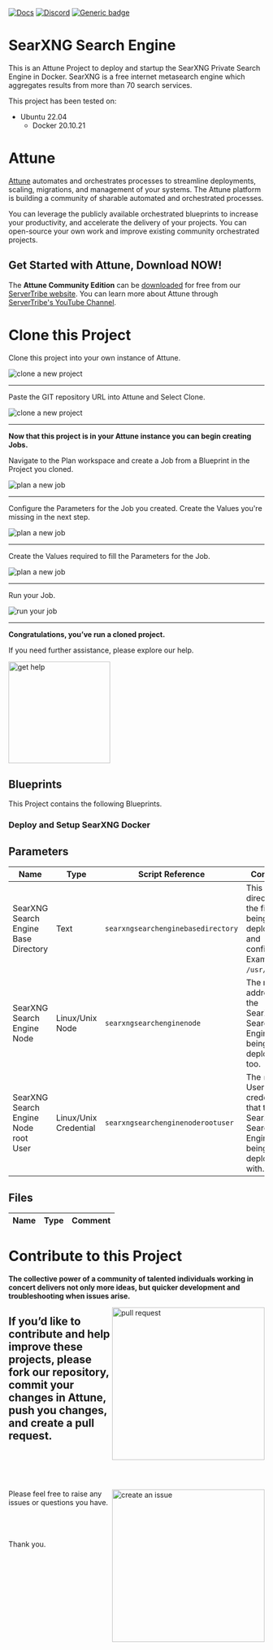 
[![Docs](https://img.shields.io/badge/docs-latest-brightgreen.svg)](http://doc.servertribe.com)
[![Discord](https://img.shields.io/discord/844971127703994369)](http://discord.servertribe.com)
[![Generic badge](https://img.shields.io/badge/download-latest-brightgreen.svg)](https://www.servertribe.com/comunity-edition/)

# SearXNG Search Engine

This is an Attune Project to deploy and startup the SearXNG Private Search 
Engine in Docker. SearXNG is a free internet metasearch engine which 
aggregates results from more than 70 search services.

This project has been tested on: 

* Ubuntu 22.04
    * Docker 20.10.21





# Attune

[Attune](https://www.servertribe.com/)
automates and orchestrates processes to streamline deployments, scaling,
migrations, and management of your systems. The Attune platform is building a
community of sharable automated and orchestrated processes.

You can leverage the publicly available orchestrated blueprints to increase
your productivity, and accelerate the delivery of your projects. You can
open-source your own work and improve existing community orchestrated projects.

## Get Started with Attune, Download NOW!

The **Attune Community Edition** can be
[downloaded](https://www.servertribe.com/comunity-edition/)
for free from our
[ServerTribe website](https://www.servertribe.com/comunity-edition/).
You can learn more about Attune through
[ServerTribe's YouTube Channel](https://www.youtube.com/@servertribe).






# Clone this Project

Clone this project into your own instance of Attune.

<img src="https://www.servertribe.com/wp-content/uploads/2023/02/Attune-clone-new-project-01.png" alt="clone a new project" />

---

Paste the GIT repository URL into Attune and Select Clone.

<img src="https://www.servertribe.com/wp-content/uploads/2023/02/Attune-clone-new-project-02.png" alt="clone a new project" />

---

**Now that this project is in your Attune instance you can begin creating
Jobs.**

Navigate to the Plan workspace and create a Job from a Blueprint in the
Project you cloned.

<img src="https://www.servertribe.com/wp-content/uploads/2023/02/Attune-plan-new-job-01.png" alt="plan a new job" />

---

Configure the Parameters for the Job you created. Create the Values you're
missing in the next step.

<img src="https://www.servertribe.com/wp-content/uploads/2023/02/Attune-plan-new-job-02.png" alt="plan a new job" />

---

Create the Values required to fill the Parameters for the Job.

<img src="https://www.servertribe.com/wp-content/uploads/2023/02/Attune-plan-new-job-03.png" alt="plan a new job" />

---

Run your Job.

<img src="https://www.servertribe.com/wp-content/uploads/2023/02/Attune-run-job-01.png" alt="run your job" />

---

**Congratulations, you’ve run a cloned project.**

If you need further assistance, please explore our help.

<img width=200 src="https://www.servertribe.com/wp-content/uploads/2023/02/Attune-get-help-01.png" alt="get help" />





## Blueprints

This Project contains the following Blueprints.



### Deploy and Setup SearXNG Docker





## Parameters


| Name | Type | Script Reference | Comment |
| ---- | ---- | ---------------- | ------- |
| SearXNG Search Engine Base Directory | Text | `searxngsearchenginebasedirectory` | This is the directory for the files being deployed and configured. Example: `/usr/local/`. |
| SearXNG Search Engine Node | Linux/Unix Node | `searxngsearchenginenode` | The node address that the SearXNG Search Engine is being deployed too. |
| SearXNG Search Engine Node root User | Linux/Unix Credential | `searxngsearchenginenoderootuser` | The `root` User credentials that the SearXNG Search Engine is being deployed with. |




## Files


| Name | Type | Comment |
| ---- | ---- | ------- |





# Contribute to this Project

**The collective power of a community of talented individuals working in
concert delivers not only more ideas, but quicker development and
troubleshooting when issues arise.**

<img align="right" width="300" src="https://www.servertribe.com/wp-content/uploads/2023/02/Attune-pull-request-01.png" alt="pull request" />

If you’d like to contribute and help improve these projects, please fork our
repository, commit your changes in Attune, push you changes, and create a
pull request.
<br/><br/><br/><br/>
---

<img align="right" width="300" src="https://www.servertribe.com/wp-content/uploads/2023/02/Attune-get-help-02.png" alt="create an issue" />

Please feel free to raise any issues or questions you have.
<br/><br/><br/><br/>


Thank you.
